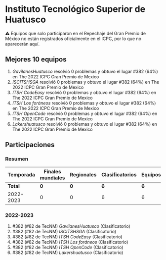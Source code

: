 # Instituto Tecnológico Superior de Huatusco

:warning: Equipos que solo participaron en el Repechaje del Gran Premio de México no están registrados oficialmente en el ICPC, por lo que no aparecerán aquí.

## Mejores 10 equipos

1. _GavilanesHuatusco_ resolvió 0 problemas y obtuvo el lugar #382 (64%) en The 2022 ICPC Gran Premio de Mexico
1. _ISCITSHSGA_ resolvió 0 problemas y obtuvo el lugar #382 (64%) en The 2022 ICPC Gran Premio de Mexico
1. _ITSH CodeEasy_ resolvió 0 problemas y obtuvo el lugar #382 (64%) en The 2022 ICPC Gran Premio de Mexico
1. _ITSH Los foráneos_ resolvió 0 problemas y obtuvo el lugar #382 (64%) en The 2022 ICPC Gran Premio de Mexico
1. _ITSH OpenCode_ resolvió 0 problemas y obtuvo el lugar #382 (64%) en The 2022 ICPC Gran Premio de Mexico
1. _Lakershuatusco_ resolvió 0 problemas y obtuvo el lugar #382 (64%) en The 2022 ICPC Gran Premio de Mexico

## Participaciones

### Resumen

| Temporada | Finales mundiales | Regionales | Clasificatorios | Equipos |
| --- | --- | --- | --- | --- |
| **Total** | **0** | **0** | **6** | **6** |
| 2022-2023 | 0 | 0 | 6 | 6 |

### 2022-2023

1. #382 (#82 de TecNM) _GavilanesHuatusco_ (Clasificatorio)
1. #382 (#82 de TecNM) _ISCITSHSGA_ (Clasificatorio)
1. #382 (#82 de TecNM) _ITSH CodeEasy_ (Clasificatorio)
1. #382 (#82 de TecNM) _ITSH Los foráneos_ (Clasificatorio)
1. #382 (#82 de TecNM) _ITSH OpenCode_ (Clasificatorio)
1. #382 (#82 de TecNM) _Lakershuatusco_ (Clasificatorio)



